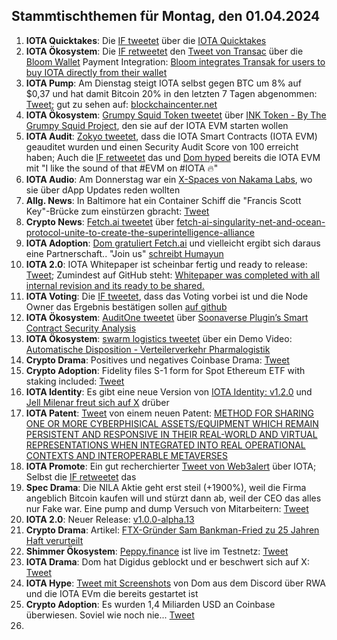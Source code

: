 ## Stammtischthemen für Montag, den 01.04.2024

1. **IOTA Quicktakes**: Die [IF tweetet](https://x.com/iota/status/1772201836205715790?s=20) über die [IOTA Quicktakes]()
2. **IOTA Ökosystem**: Die [IF retweetet](https://x.com/iota/status/1772510902442500574?s=20) den [Tweet von Transac](https://x.com/Transak/status/1772314314822594813?s=20) über die [Bloom Wallet](https://twitter.com/bloomwalletio) Payment Integration: [Bloom integrates Transak for users to buy IOTA directly from their wallet](https://transak.com/blog/bloom-integrates-transak-for-users-to-buy-iota)
3. **IOTA Pump**: Am Dienstag steigt IOTA selbst gegen BTC um 8% auf $0,37 und hat damit Bitcoin 20% in den letzten 7 Tagen abgenommen: [Tweet](https://x.com/Vrom14286662/status/1772532208193896877?s=20); gut zu sehen auf: [blockchaincenter.net](https://www.blockchaincenter.net/)
4. **IOTA Ökosystem**: [Grumpy Squid Token tweetet](https://x.com/Grumpy__Squid/status/1772341340069662767?s=20) über [INK Token - By The Grumpy Squid Project](https://medium.com/@munkiiminter/ink-token-90b7f643fa15), den sie auf der IOTA EVM starten wollen
5. **IOTA Audit**: [Zokyo tweetet](https://x.com/zokyo_io/status/1772582213978116277?s=20), dass die IOTA Smart Contracts (IOTA EVM) geauditet wurden und einen Security Audit Score von 100 erreicht haben; Auch die [IF retweetet](https://x.com/iota/status/1772583890860884308?s=20) das und [Dom hyped](https://x.com/DomSchiener/status/1772587071376433540?s=20) bereits die IOTA EVM mit "I like the sound of that #EVM on #IOTA 🔥"
6. **IOTA Audio**: Am Donnerstag war ein [X-Spaces von Nakama Labs](https://x.com/hoss_crypto/status/1772993492840526093?s=20), wo sie über dApp Updates reden wollten
7. **Allg. News**: In Baltimore hat ein Container Schiff die "Francis Scott Key"-Brücke zum einstürzen gbracht: [Tweet](https://x.com/Morbidful/status/1772548669272723954?s=20)
8. **Crypto News**: [Fetch.ai tweetet](https://x.com/Fetch_ai/status/1772980804496290083?s=20) über [fetch-ai-singularity-net-and-ocean-protocol-unite-to-create-the-superintelligence-alliance](https://fetch.ai/blog/fetch-ai-singularity-net-and-ocean-protocol-unite-to-create-the-superintelligence-alliance)
9. **IOTA Adoption**: [Dom gratuliert Fetch.ai](https://x.com/DomSchiener/status/1773015829900042700?s=20) und vielleicht ergibt sich daraus eine Partnerschaft.. "Join us" [schreibt Humayun](https://x.com/HMsheikh4/status/1772995245040427462?s=20)
10. **IOTA 2.0**: IOTA Whitepaper ist scheinbar fertig und ready to release: [Tweet](https://x.com/Hensel65003504/status/1772970358708011254?s=20); Zumindest auf GitHub steht: [Whitepaper was completed with all internal revision and its ready to be shared.](https://github.com/iotaledger/iota-core/issues/667#issuecomment-2022654031)
11. **IOTA Voting**: Die [IF tweetet](https://x.com/iota/status/1772893706720317746?s=20), dass das Voting vorbei ist und die Node Owner das Ergebnis bestätigen sollen [auf github](https://github.com/iota-community/governance-participation-events/pull/9)
12. **IOTA Ökosystem**: [AuditOne tweetet](https://x.com/auditone_team/status/1772948159834005851?s=20) über [Soonaverse Plugin’s Smart Contract Security Analysis](https://www.youtube.com/watch?v=JYImDKL1RP0)
13. **IOTA Ökosystem**: [swarm logistics tweetet](https://x.com/SwarmLogistics/status/1773024887365341528?s=20) über ein Demo Video: [Automatische Disposition - Verteilerverkehr Pharmalogistik](https://www.youtube.com/watch?v=JbjVybJDU20)
14. **Crypto Drama**: Positives und negatives Coinbase Drama: [Tweet](https://x.com/hoss_crypto/status/1772993492840526093?s=20)
15. **Crypto Adoption**: Fidelity files S-1 form for Spot Ethereum ETF with staking included: [Tweet](https://x.com/WatcherGuru/status/1772999593577390172?s=20)
16. **IOTA Identity**: Es gibt eine neue Version von [IOTA Identity: v1.2.0](https://github.com/iotaledger/identity.rs/releases/tag/v1.2.0) und [Jell Milenar freut sich auf X](https://x.com/JelleFm/status/1773333095082520784?s=20) drüber
17. **IOTA Patent**: [Tweet](https://x.com/Wondere12985276/status/1773053360649773557?s=20) von einem neuen Patent: [METHOD FOR SHARING ONE OR MORE CYBERPHISICAL ASSETS/EQUIPMENT WHICH REMAIN PERSISTENT AND RESPONSIVE IN THEIR REAL-WORLD AND VIRTUAL REPRESENTATIONS WHEN INTEGRATED INTO REAL OPERATIONAL CONTEXTS AND INTEROPERABLE METAVERSES](https://worldwide.espacenet.com/patent/search/family/084359850/publication/WO2024057259A1?q=pn%3DWO2024057259A1)
19. **IOTA Promote**: Ein gut recherchierter [Tweet von Web3alert](https://x.com/theweb3alert/status/1773044503596982705?s=20) über IOTA; Selbst die [IF retweetet](https://x.com/iota/status/1773266034524406239?s=20s) das
20. **Spec Drama**: Die NILA Aktie geht erst steil (+1900%), weil die Firma angeblich Bitcoin kaufen will und stürzt dann ab, weil der CEO das alles nur Fake war. Eine pump and dump Versuch von Mitarbeitern: [Tweet](https://x.com/BitcoinNewsCom/status/1773008984514961766?s=20)
21. **IOTA 2.0**: Neuer Release: [v1.0.0-alpha.13](https://github.com/iotaledger/iota-core/releases/tag/v1.0.0-alpha.13)
22. **Crypto Drama**: Artikel: [FTX-Gründer Sam Bankman-Fried zu 25 Jahren Haft verurteilt](https://www.blocktrainer.de/ftx-gruender-sam-bankman-fried-zu-25-jahren-haft-verurteilt/)
23. **Shimmer Ökosystem**: [Peppy.finance](https://www.peppy.finance/) ist live im Testnetz: [Tweet](https://x.com/KryptoniteAli/status/1773314966411530423?s=20)
24. **IOTA Drama**: Dom hat Digidus geblockt und er beschwert sich auf X: [Tweet](https://x.com/DigidusPrime/status/1773395675180601831?s=20)
25. **IOTA Hype**: [Tweet mit Screenshots](https://x.com/Vrom14286662/status/1773728808652222600?s=20) von Dom aus dem Discord über RWA und die IOTA EVm die bereits gestartet ist
26. **Crypto Adoption**: Es wurden 1,4 Miliarden USD an Coinbase überwiesen. Soviel wie noch nie... [Tweet](https://x.com/Vivek4real_/status/1773731066441863302?s=20)
27. 
